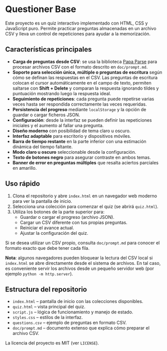 # Questioner Base

Este proyecto es un quiz interactivo implementado con HTML, CSS y JavaScript puro. Permite practicar preguntas almacenadas en un archivo CSV y lleva un control de repeticiones para ayudar a la memorización.

## Características principales

- **Carga de preguntas desde CSV**: se usa la biblioteca [Papa Parse](https://www.papaparse.com/) para procesar archivos CSV con el formato descrito en `doc/prompt.md`.
- **Soporte para selección única, múltiple o preguntas de escritura** según cómo se definan las respuestas en el CSV. Las preguntas de escritura colocan el cursor automáticamente en el campo de texto, permiten saltarse con **Shift + Delete** y comparan la respuesta ignorando tildes y puntuación mostrando luego la respuesta ideal.
- **Seguimiento de repeticiones**: cada pregunta puede repetirse varias veces hasta ser respondida correctamente las veces requeridas.
- **Persistencia del progreso** mediante `localStorage` y la opción de guardar o cargar ficheros JSON.
- **Configuración**: desde la interfaz se pueden definir las repeticiones iniciales y el aumento al fallar una pregunta.
- **Diseño moderno** con posibilidad de tema claro u oscuro.
- **Interfaz adaptable** para escritorio y dispositivos móviles.
- **Barra de tiempo restante** en la parte inferior con una estimación dinámica del tiempo faltante.
- **Modo claro u oscuro** seleccionable desde la configuración.
- **Texto de botones negro** para asegurar contraste en ambos temas.
- **Banner de error en preguntas múltiples** que resalta aciertos parciales en amarillo.

## Uso rápido

1. Clona el repositorio y abre `index.html` en un navegador web moderno para ver la pantalla de inicio.
2. Selecciona una colección para comenzar el quiz (se abrirá `quiz.html`).
3. Utiliza los botones de la parte superior para:
   - Guardar o cargar el progreso (archivo JSON).
   - Cargar un CSV diferente con tus propias preguntas.
   - Reiniciar el avance actual.
   - Ajustar la configuración del quiz.

Si se desea utilizar un CSV propio, consulta `doc/prompt.md` para conocer el formato exacto que debe tener cada fila.

**Nota**: algunos navegadores pueden bloquear la lectura del CSV local si `index.html` se abre directamente desde el sistema de archivos. En tal caso, es conveniente servir los archivos desde un pequeño servidor web (por ejemplo `python -m http.server`).

## Estructura del repositorio

- `index.html` – pantalla de inicio con las colecciones disponibles.
- `quiz.html` – vista principal del quiz.
- `script.js` – lógica de funcionamiento y manejo de estado.
- `styles.css` – estilos de la interfaz.
- `questions.csv` – ejemplo de preguntas en formato CSV.
- `doc/prompt.md` – documento extenso que explica cómo preparar el archivo CSV.

La licencia del proyecto es MIT (ver `LICENSE`).

